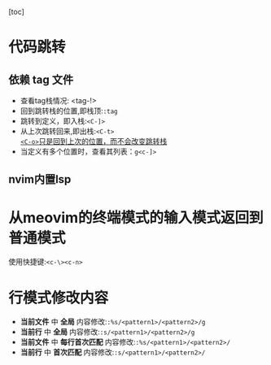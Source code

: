 [toc]

# 代码跳转
## 依赖 tag 文件
* 查看tag栈情况: <tag-!>
* 回到跳转栈的位置,即栈顶:`:tag`
* 跳转到定义，即入栈:`<C-]>`
* 从上次跳转回来,即出栈:`<C-t>`  
<u>`<C-o>`只是回到上次的位置，而不会改变跳转栈</u>
* 当定义有多个位置时，查看其列表：`g<c-]>`
## nvim内置lsp
# 从meovim的终端模式的输入模式返回到普通模式
使用快捷键:`<c-\><c-n>`
# 行模式修改内容
* **当前文件** 中 **全局** 内容修改:`:%s/<pattern1>/<pattern2>/g`
* **当前行** 中 **全局** 内容修改:`:s/<pattern1>/<pattern2>/g`
* **当前文件** 中 **每行首次匹配** 内容修改:`:%s/<pattern1>/<pattern2>/`
* **当前行** 中 **首次匹配** 内容修改:`:s/<pattern1>/<pattern2>/`
